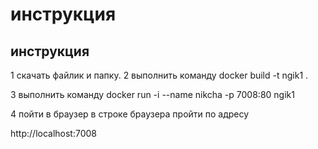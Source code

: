 # инструкция

## инструкция
 
1 скачать файлик и папку. 
2 выполнить команду 
docker build -t ngik1 .

3 выполнить команду
docker run -i --name nikcha -p 7008:80 ngik1

4 пойти в браузер в строке браузера   пройти по адресу

http://localhost:7008


